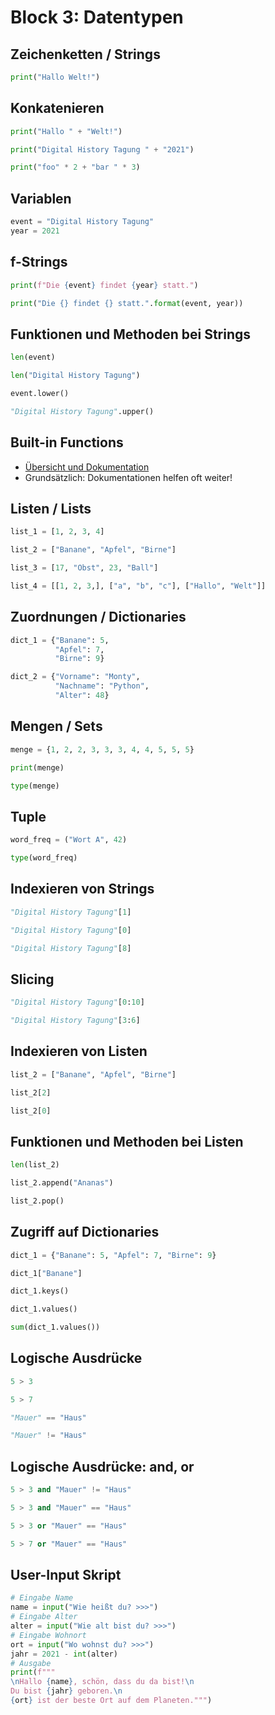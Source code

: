 # Block 3: Datentypen

## Zeichenketten / Strings

```Python
print("Hallo Welt!")
```

## Konkatenieren

```Python
print("Hallo " + "Welt!")

print("Digital History Tagung " + "2021")

print("foo" * 2 + "bar " * 3)
```

## Variablen

```Python
event = "Digital History Tagung"
year = 2021
```

## f-Strings

```Python
print(f"Die {event} findet {year} statt.")

print("Die {} findet {} statt.".format(event, year))
```

## Funktionen und Methoden bei Strings

```Python
len(event)

len("Digital History Tagung")

event.lower()

"Digital History Tagung".upper()
```

## Built-in Functions

* [Übersicht und
  Dokumentation](https://docs.python.org/3/library/functions.html)
* Grundsätzlich: Dokumentationen helfen oft weiter!

## Listen / Lists

```Python
list_1 = [1, 2, 3, 4]

list_2 = ["Banane", "Apfel", "Birne"]

list_3 = [17, "Obst", 23, "Ball"]

list_4 = [[1, 2, 3,], ["a", "b", "c"], ["Hallo", "Welt"]]
```

## Zuordnungen / Dictionaries

```Python
dict_1 = {"Banane": 5, 
          "Apfel": 7, 
          "Birne": 9}

dict_2 = {"Vorname": "Monty", 
          "Nachname": "Python", 
          "Alter": 48}
```

## Mengen / Sets

```Python
menge = {1, 2, 2, 3, 3, 3, 4, 4, 5, 5, 5}

print(menge)

type(menge)
```

## Tuple

```Python
word_freq = ("Wort A", 42)

type(word_freq)
```

## Indexieren von Strings

```Python
"Digital History Tagung"[1]

"Digital History Tagung"[0]

"Digital History Tagung"[8]
```

## Slicing

```Python
"Digital History Tagung"[0:10]

"Digital History Tagung"[3:6]
```

## Indexieren von Listen

```Python
list_2 = ["Banane", "Apfel", "Birne"]

list_2[2]

list_2[0]
```

## Funktionen und Methoden bei Listen

```Python
len(list_2)

list_2.append("Ananas")

list_2.pop()
```

## Zugriff auf Dictionaries

```Python
dict_1 = {"Banane": 5, "Apfel": 7, "Birne": 9}

dict_1["Banane"]

dict_1.keys()

dict_1.values()

sum(dict_1.values())
```

## Logische Ausdrücke

```Python
5 > 3

5 > 7

"Mauer" == "Haus"

"Mauer" != "Haus"
```

## Logische Ausdrücke: and, or

```Python
5 > 3 and "Mauer" != "Haus"

5 > 3 and "Mauer" == "Haus"

5 > 3 or "Mauer" == "Haus"

5 > 7 or "Mauer" == "Haus"
```

## User-Input Skript

```Python
# Eingabe Name
name = input("Wie heißt du? >>>")
# Eingabe Alter
alter = input("Wie alt bist du? >>>")
# Eingabe Wohnort
ort = input("Wo wohnst du? >>>")
jahr = 2021 - int(alter)
# Ausgabe
print(f"""
\nHallo {name}, schön, dass du da bist!\n
Du bist {jahr} geboren.\n
{ort} ist der beste Ort auf dem Planeten.""")
```